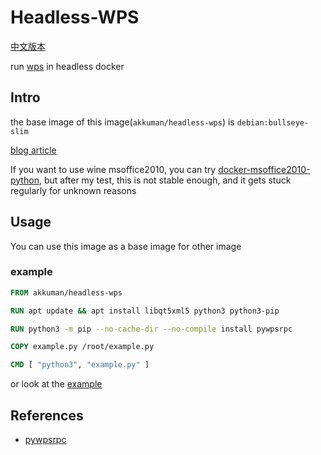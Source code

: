 # Headless-WPS

[中文版本](./README_CN.md)

run [wps](https://linux.wps.cn/) in headless docker

## Intro

the base image of this image(`akkuman/headless-wps`) is `debian:bullseye-slim`

[blog article](https://hacktech.cn/2023/08/02/2023-08-02-docker-%E4%B8%AD%E4%BD%BF%E7%94%A8-pywpsrpc/)

If you want to use wine msoffice2010, you can try [docker-msoffice2010-python](https://github.com/akkuman/docker-msoffice2010-python), but after my test, this is not stable enough, and it gets stuck regularly for unknown reasons

## Usage

You can use this image as a base image for other image

### example

```Dockerfile
FROM akkuman/headless-wps

RUN apt update && apt install libqt5xml5 python3 python3-pip

RUN python3 -m pip --no-cache-dir --no-compile install pywpsrpc

COPY example.py /root/example.py

CMD [ "python3", "example.py" ]
```

or look at the [example](example) 

## References

- [pywpsrpc](https://github.com/timxx/pywpsrpc)
